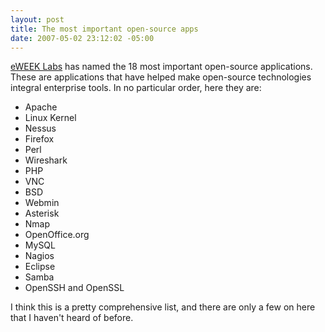 ```yaml
---
layout: post
title: The most important open-source apps
date: 2007-05-02 23:12:02 -05:00
---
```


[eWEEK Labs](http://www.eweek.com/slideshow/0,1206,pg=0&s=25947&a=206265,00.asp) has named the 18 most important open-source applications. These are applications that have helped make open-source technologies integral enterprise tools. In no particular order, here they are:

*   Apache
*   Linux Kernel
*   Nessus
*   Firefox
*   Perl
*   Wireshark
*   PHP
*   VNC
*   BSD
*   Webmin
*   Asterisk
*   Nmap
*   OpenOffice.org
*   MySQL
*   Nagios
*   Eclipse
*   Samba
*   OpenSSH and OpenSSL 

I think this is a pretty comprehensive list, and there are only a few on here that I haven't heard of before.
